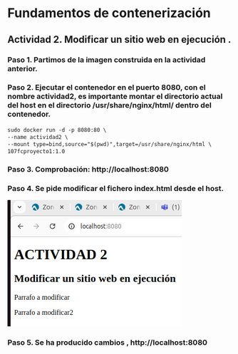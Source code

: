 # Fundamentos de contenerización 

## Actividad 2. Modificar un sitio web en ejecución .

### Paso 1. Partimos de la imagen construida en la actividad anterior. 

### Paso 2. Ejecutar el contenedor en el puerto 8080, con el nombre actividad2, es importante montar el directorio actual del host en el directorio /usr/share/nginx/html/ dentro del contenedor. 
```
sudo docker run -d -p 8080:80 \
--name actividad2 \
--mount type=bind,source="$(pwd)",target=/usr/share/nginx/html \
107fcproyecto1:1.0

```

### Paso 3. Comprobación: http://localhost:8080 

 
### Paso 4. Se pide modificar el fichero index.html desde el host. 

 ![alt text](image.png)

### Paso 5. Se ha producido cambios , http://localhost:8080 

